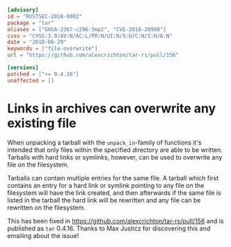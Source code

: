 ```toml
[advisory]
id = "RUSTSEC-2018-0002"
package = "tar"
aliases = ["GHSA-2367-c296-3mp2", "CVE-2018-20990"]
cvss = "CVSS:3.0/AV:N/AC:L/PR:N/UI:N/S:U/C:N/I:H/A:N"
date = "2018-06-29"
keywords = ["file-overwrite"]
url = "https://github.com/alexcrichton/tar-rs/pull/156"

[versions]
patched = [">= 0.4.16"]
unaffected = []
```

# Links in archives can overwrite any existing file

When unpacking a tarball with the `unpack_in`-family of functions it's intended
that only files within the specified directory are able to be written. Tarballs
with hard links or symlinks, however, can be used to overwrite any file on the
filesystem.

Tarballs can contain multiple entries for the same file. A tarball which first
contains an entry for a hard link or symlink pointing to any file on the
filesystem will have the link created, and then afterwards if the same file is
listed in the tarball the hard link will be rewritten and any file can be
rewritten on the filesystem.

This has been fixed in https://github.com/alexcrichton/tar-rs/pull/156 and is
published as `tar` 0.4.16. Thanks to Max Justicz for discovering this and
emailing about the issue!
